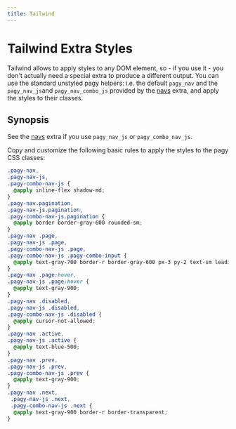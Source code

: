 ```yaml
---
title: Tailwind
---
```

# Tailwind Extra Styles

Tailwind allows to apply styles to any DOM element, so - if you use it - you don't actually need a special extra to produce a different output. You can use the standard unstyled pagy helpers: i.e. the default `pagy_nav` and the `pagy_nav_js`and `pagy_nav_combo_js` provided by the [navs](navs.md) extra, and apply the styles to their classes.

## Synopsis

See the [navs](navs.md) extra if you use `pagy_nav_js` or `pagy_combo_nav_js`.

Copy and customize the following basic rules to apply the styles to the pagy CSS classes:

```scss
.pagy-nav, 
.pagy-nav-js,
.pagy-combo-nav-js {
  @apply inline-flex shadow-md;
}
.pagy-nav.pagination, 
.pagy-nav-js.pagination,
.pagy-combo-nav-js.pagination {
  @apply border border-gray-600 rounded-sm;
}
.pagy-nav .page,
.pagy-nav-js .page,
.pagy-combo-nav-js .page,
.pagy-combo-nav-js .pagy-combo-input {
  @apply text-gray-700 border-r border-gray-600 px-3 py-2 text-sm leading-tight font-medium;
}
.pagy-nav .page:hover,
.pagy-nav-js .page:hover {
  @apply text-gray-900;
}
.pagy-nav .disabled,
.pagy-nav-js .disabled,
.pagy-combo-nav-js .disabled {
  @apply cursor-not-allowed;
}
.pagy-nav .active,
.pagy-nav-js .active {
  @apply text-blue-500;
}
.pagy-nav .prev,
.pagy-nav-js .prev,
.pagy-combo-nav-js .prev {
  @apply text-gray-900;
}
.pagy-nav .next,
 .pagy-nav-js .next,
 .pagy-combo-nav-js .next {
  @apply text-gray-900 border-r border-transparent;
}
```
